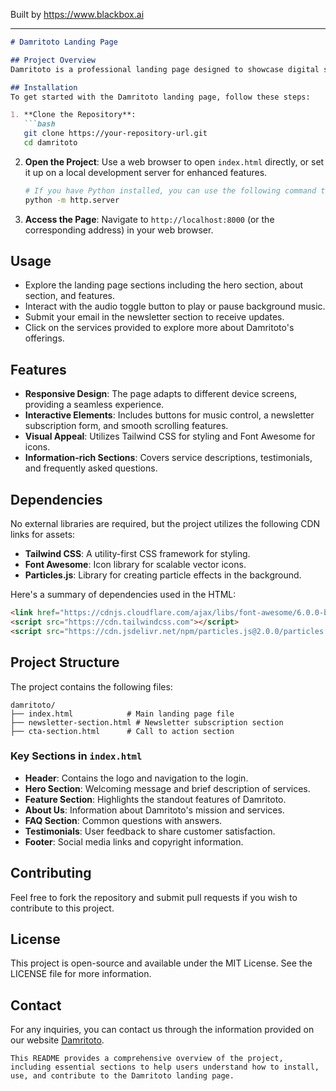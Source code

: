 
Built by https://www.blackbox.ai

---

```markdown
# Damritoto Landing Page

## Project Overview
Damritoto is a professional landing page designed to showcase digital solutions for businesses and individuals. With a user-friendly interface and appealing design, the landing page highlights key features, services, and testimonials, making it easy for potential clients to understand the offerings of Damritoto.

## Installation
To get started with the Damritoto landing page, follow these steps:

1. **Clone the Repository**:
   ```bash
   git clone https://your-repository-url.git
   cd damritoto
   ```

2. **Open the Project**: 
   Use a web browser to open `index.html` directly, or set it up on a local development server for enhanced features.

   ```bash
   # If you have Python installed, you can use the following command to start a simple HTTP server
   python -m http.server
   ```

3. **Access the Page**:
   Navigate to `http://localhost:8000` (or the corresponding address) in your web browser.

## Usage
- Explore the landing page sections including the hero section, about section, and features.
- Interact with the audio toggle button to play or pause background music.
- Submit your email in the newsletter section to receive updates.
- Click on the services provided to explore more about Damritoto's offerings.

## Features
- **Responsive Design**: The page adapts to different device screens, providing a seamless experience.
- **Interactive Elements**: Includes buttons for music control, a newsletter subscription form, and smooth scrolling features.
- **Visual Appeal**: Utilizes Tailwind CSS for styling and Font Awesome for icons.
- **Information-rich Sections**: Covers service descriptions, testimonials, and frequently asked questions.

## Dependencies
No external libraries are required, but the project utilizes the following CDN links for assets:
- **Tailwind CSS**: A utility-first CSS framework for styling.
- **Font Awesome**: Icon library for scalable vector icons.
- **Particles.js**: Library for creating particle effects in the background.

Here's a summary of dependencies used in the HTML:

```html
<link href="https://cdnjs.cloudflare.com/ajax/libs/font-awesome/6.0.0-beta3/css/all.min.css" rel="stylesheet">
<script src="https://cdn.tailwindcss.com"></script>
<script src="https://cdn.jsdelivr.net/npm/particles.js@2.0.0/particles.min.js"></script>
```

## Project Structure
The project contains the following files:

```
damritoto/
├── index.html            # Main landing page file
├── newsletter-section.html # Newsletter subscription section
├── cta-section.html      # Call to action section
```

### Key Sections in `index.html`
- **Header**: Contains the logo and navigation to the login.
- **Hero Section**: Welcoming message and brief description of services.
- **Feature Section**: Highlights the standout features of Damritoto.
- **About Us**: Information about Damritoto's mission and services.
- **FAQ Section**: Common questions with answers.
- **Testimonials**: User feedback to share customer satisfaction.
- **Footer**: Social media links and copyright information.

## Contributing
Feel free to fork the repository and submit pull requests if you wish to contribute to this project.

## License
This project is open-source and available under the MIT License. See the LICENSE file for more information.

## Contact
For any inquiries, you can contact us through the information provided on our website [Damritoto](https://damritoto.net).
```
This README provides a comprehensive overview of the project, including essential sections to help users understand how to install, use, and contribute to the Damritoto landing page.